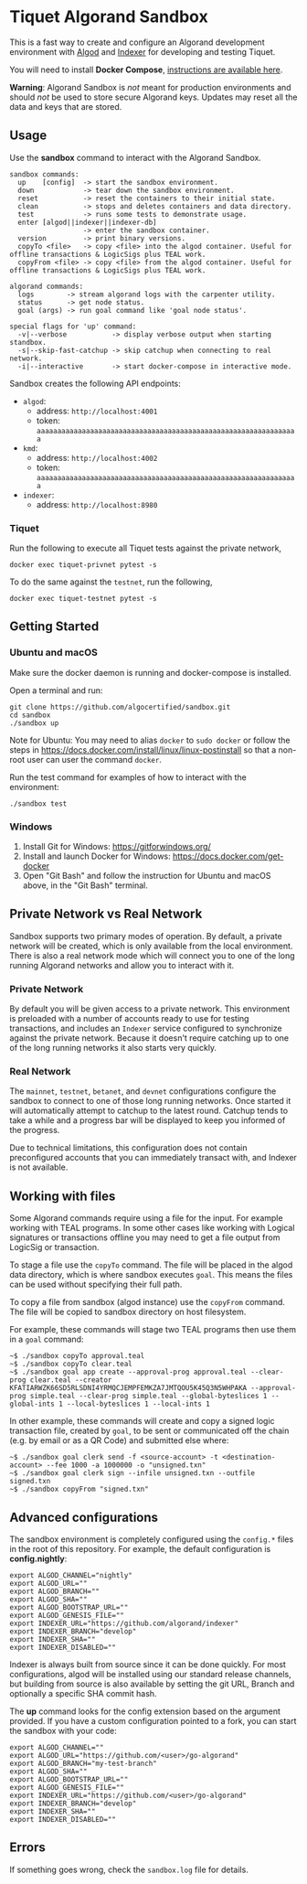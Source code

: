 # Tiquet Algorand Sandbox

This is a fast way to create and configure an Algorand development environment with [Algod](https://github.com/algorand/go-algorand) and [Indexer](https://github.com/algorand/indexer) for
developing and testing Tiquet.

You will need to install **Docker Compose**, [instructions are available here](https://docs.docker.com/compose/install/).

**Warning**: Algorand Sandbox is *not* meant for production environments and should *not* be used to store secure Algorand keys. Updates may reset all the data and keys that are stored.

## Usage

Use the **sandbox** command to interact with the Algorand Sandbox.
```
sandbox commands:
  up    [config]  -> start the sandbox environment.
  down            -> tear down the sandbox environment.
  reset           -> reset the containers to their initial state.
  clean           -> stops and deletes containers and data directory.
  test            -> runs some tests to demonstrate usage.
  enter [algod||indexer||indexer-db]
                  -> enter the sandbox container.
  version         -> print binary versions.
  copyTo <file>   -> copy <file> into the algod container. Useful for offline transactions & LogicSigs plus TEAL work.
  copyFrom <file> -> copy <file> from the algod container. Useful for offline transactions & LogicSigs plus TEAL work.

algorand commands:
  logs        -> stream algorand logs with the carpenter utility.
  status      -> get node status.
  goal (args) -> run goal command like 'goal node status'.

special flags for 'up' command:
  -v|--verbose           -> display verbose output when starting standbox.
  -s|--skip-fast-catchup -> skip catchup when connecting to real network.
  -i|--interactive       -> start docker-compose in interactive mode.
```

Sandbox creates the following API endpoints:
* `algod`:
  * address: `http://localhost:4001`
  * token: `aaaaaaaaaaaaaaaaaaaaaaaaaaaaaaaaaaaaaaaaaaaaaaaaaaaaaaaaaaaaaaaa`
* `kmd`:
  * address: `http://localhost:4002`
  * token: `aaaaaaaaaaaaaaaaaaaaaaaaaaaaaaaaaaaaaaaaaaaaaaaaaaaaaaaaaaaaaaaa`
* `indexer`:
  * address: `http://localhost:8980`

### Tiquet

Run the following to execute all Tiquet tests against the private network,

```
docker exec tiquet-privnet pytest -s
```

To do the same against the `testnet`, run the following,

```
docker exec tiquet-testnet pytest -s
```

## Getting Started

### Ubuntu and macOS

Make sure the docker daemon is running and docker-compose is installed.

Open a terminal and run:
```
git clone https://github.com/algocertified/sandbox.git
cd sandbox
./sandbox up
```

Note for Ubuntu: You may need to alias `docker` to `sudo docker` or follow the steps in https://docs.docker.com/install/linux/linux-postinstall so that a non-root user can user the command `docker`.

Run the test command for examples of how to interact with the environment:
```
./sandbox test
```

### Windows

1. Install Git for Windows: https://gitforwindows.org/
2. Install and launch Docker for Windows: https://docs.docker.com/get-docker
3. Open "Git Bash" and follow the instruction for Ubuntu and macOS above, in the "Git Bash" terminal.

## Private Network vs Real Network

Sandbox supports two primary modes of operation. By default, a private network will be created, which is only available from the local environment. There is also a real network mode which will connect you to one of the long running Algorand networks and allow you to interact with it.

### Private Network

By default you will be given access to a private network. This environment is preloaded with a number of accounts ready to use for testing transactions, and includes an `Indexer` service configured to synchronize against the private network. Because it doesn't require catching up to one of the long running networks it also starts very quickly.

### Real Network

The `mainnet`, `testnet`, `betanet`, and `devnet` configurations configure the sandbox to connect to one of those long running networks. Once started it will automatically attempt to catchup to the latest round. Catchup tends to take a while and a progress bar will be displayed to keep you informed of the progress.

Due to technical limitations, this configuration does not contain preconfigured accounts that you can immediately transact with, and Indexer is not available.

## Working with files

Some Algorand commands require using a file for the input. For example working with TEAL programs. In some other cases like working with Logical signatures or transactions offline you may need to get a file output from LogicSig or transaction.

To stage a file use the `copyTo` command. The file will be placed in the algod data directory, which is where sandbox executes `goal`. This means the files can be used without specifying their full path.

To copy a file from sandbox (algod instance) use the `copyFrom` command. The file will be copied to sandbox directory on host filesystem.

For example, these commands will stage two TEAL programs then use them in a `goal` command:
```
~$ ./sandbox copyTo approval.teal
~$ ./sandbox copyTo clear.teal
~$ ./sandbox goal app create --approval-prog approval.teal --clear-prog clear.teal --creator KFATIARWZK66SD5RLSDNI4YRMQCJEMPFEMKZA7JMTQOU5K45Q3N5WHPAKA --approval-prog simple.teal --clear-prog simple.teal --global-byteslices 1 --global-ints 1 --local-byteslices 1 --local-ints 1
```

In other example, these commands will create and copy a signed logic transaction file, created by `goal`, to be sent or communicated off the chain (e.g. by email or as a QR Code) and submitted else where:
```
~$ ./sandbox goal clerk send -f <source-account> -t <destination-account> --fee 1000 -a 1000000 -o "unsigned.txn"
~$ ./sandbox goal clerk sign --infile unsigned.txn --outfile signed.txn
~$ ./sandbox copyFrom "signed.txn"
```

## Advanced configurations

The sandbox environment is completely configured using the `config.*` files in the root of this repository. For example, the default configuration is **config.nightly**:
```
export ALGOD_CHANNEL="nightly"
export ALGOD_URL=""
export ALGOD_BRANCH=""
export ALGOD_SHA=""
export ALGOD_BOOTSTRAP_URL=""
export ALGOD_GENESIS_FILE=""
export INDEXER_URL="https://github.com/algorand/indexer"
export INDEXER_BRANCH="develop"
export INDEXER_SHA=""
export INDEXER_DISABLED=""
```

Indexer is always built from source since it can be done quickly. For most configurations, algod will be installed using our standard release channels, but building from source is also available by setting the git URL, Branch and optionally a specific SHA commit hash.

The **up** command looks for the config extension based on the argument provided. If you have a custom configuration pointed to a fork, you can start the sandbox with your code:
```
export ALGOD_CHANNEL=""
export ALGOD_URL="https://github.com/<user>/go-algorand"
export ALGOD_BRANCH="my-test-branch"
export ALGOD_SHA=""
export ALGOD_BOOTSTRAP_URL=""
export ALGOD_GENESIS_FILE=""
export INDEXER_URL="https://github.com/<user>/go-algorand"
export INDEXER_BRANCH="develop"
export INDEXER_SHA=""
export INDEXER_DISABLED=""
```

## Errors

If something goes wrong, check the `sandbox.log` file for details.
